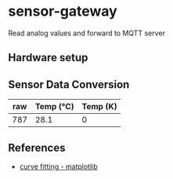 # sensor-gateway
Read analog values and forward to MQTT server

## Hardware setup

## Sensor Data Conversion

raw | Temp (°C) | Temp (K)
---|---|---
787 | 28.1 | 0

## References

- [curve fitting - matplotlib](https://stackoverflow.com/questions/25030675/trouble-with-curve-fitting-matplotlib)